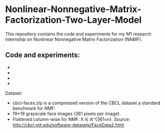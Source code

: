 # Nonlinear-Nonnegative-Matrix-Factorization-Two-Layer-Model
This repository contains the code and experiments for my M1 research internship on Nonlinear Nonnegative Matrix Factorization (NNMF). 

Code and experiments:
-
-
-
-
-


Dataset:
- cbcl-faces.zip is a compressed version of the CBCL dataset a standard benchmark for NMF:
- 19×19 grayscale face images (361 pixels per image).
- Flattened column-wise for NMF: X ∈ ℝ^{361×n}.
Source: http://cbcl.mit.edu/software-datasets/FaceData2.html
